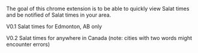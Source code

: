 The goal of this chrome extension is to be able to quickly view Salat times and be notified of Salat times in your area. 

V0.1
    Salat times for Edmonton, AB only

V0.2
    Salat times for anywhere in Canada (note: cities with two words might encounter errors)